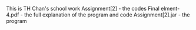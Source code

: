 This is TH Chan's school work
Assignment[2] - the codes
Final elment-4.pdf - the full explanation of the program and code
Assignment[2].jar - the program
